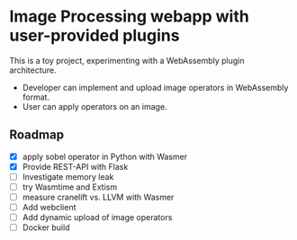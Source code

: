 # Image Processing webapp with user-provided plugins

This is a toy project, experimenting with a WebAssembly plugin architecture.
* Developer can implement and upload image operators in WebAssembly format.
* User can apply operators on an image.

## Roadmap
- [x] apply sobel operator in Python with Wasmer
- [x] Provide REST-API with Flask
- [ ] Investigate memory leak
- [ ] try Wasmtime and Extism
- [ ] measure cranelift vs. LLVM with Wasmer
- [ ] Add webclient
- [ ] Add dynamic upload of image operators
- [ ] Docker build